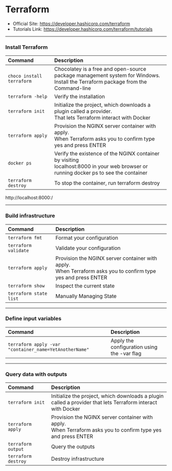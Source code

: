 # **Terraform**

- Official Site: https://developer.hashicorp.com/terraform
- Tutorials Link: https://developer.hashicorp.com/terraform/tutorials

---

### **Install Terraform**

|**Command**                                              | **Description**                                                                                                                         |
|:--------------------------------------------------------| :---------------------------------------------------------------------------------------------------------------------------------------|
|``choco install terraform``                              | Chocolatey is a free and open-source package management system for Windows. <br>Install the Terraform package from the Command-line     |
|``terraform -help``                                      | Verify the installation                                                                                                                 |
|``terraform init``                                       | Initialize the project, which downloads a plugin called a provider. <br>That lets Terraform interact with Docker                        |
|``terraform apply``                                      | Provision the NGINX server container with apply. <br>When Terraform asks you to confirm type yes and press ENTER                        |
|``docker ps``                                            | Verify the existence of the NGINX container by visiting <br>localhost:8000 in your web browser or running docker ps to see the container|
|``terraform destroy``                                    | To stop the container, run terraform destroy                                                                                            |

http://localhost:8000:/

---

### **Build infrastructure**

|**Command**                                              | **Description**                                                                                                                         |
|:--------------------------------------------------------| :---------------------------------------------------------------------------------------------------------------------------------------|
|``terraform fmt``                                        | Format your configuration                                                                                                               |
|``terraform validate``                                   | Validate your configuration                                                                                                             |
|``terraform apply``                                      | Provision the NGINX server container with apply. <br>When Terraform asks you to confirm type yes and press ENTER                        |
|``terraform show``                                       | Inspect the current state                                                                                                               |
|``terraform state list``                                 | Manually Managing State                                                                                                                 |

---

### **Define input variables**

|**Command**                                              | **Description**                                                                                                                         |
|:--------------------------------------------------------| :---------------------------------------------------------------------------------------------------------------------------------------|
|``terraform apply -var "container_name=YetAnotherName"`` | Apply the configuration using the -var flag                                                                                             |

---

### **Query data with outputs**

|**Command**                                              | **Description**                                                                                                                         |
|:--------------------------------------------------------| :---------------------------------------------------------------------------------------------------------------------------------------|
|``terraform init``                                       | Initialize the project, which downloads a plugin <br>called a provider that lets Terraform interact with Docker                         |
|``terraform apply``                                      | Provision the NGINX server container with apply. <br>When Terraform asks you to confirm type yes and press ENTER                        |
|``terraform output``                                     | Query the outputs                                                                                                                       |
|``terraform destroy``                                    | Destroy infrastructure                                                                                                                  |
